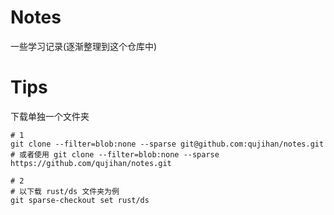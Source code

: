 # Notes
一些学习记录(逐渐整理到这个仓库中)

# Tips
下载单独一个文件夹
```shell
# 1
git clone --filter=blob:none --sparse git@github.com:qujihan/notes.git
# 或者使用 git clone --filter=blob:none --sparse https://github.com/qujihan/notes.git

# 2
# 以下载 rust/ds 文件夹为例
git sparse-checkout set rust/ds
```